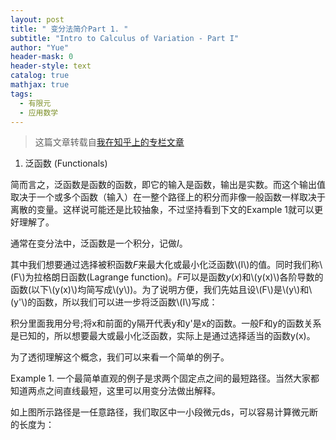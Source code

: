 ```yaml
---
layout: post
title: " 变分法简介Part 1. "
subtitle: "Intro to Calculus of Variation - Part I"
author: "Yue"
header-mask: 0
header-style: text
catalog: true
mathjax: true
tags:
  - 有限元
  - 应用数学
---
```


> 这篇文章转载自[我在知乎上的专栏文章](https://zhuanlan.zhihu.com/p/20718489)

1. 泛函数 (Functionals)

简而言之，泛函数是函数的函数，即它的输入是函数，输出是实数。而这个输出值取决于一个或多个函数（输入）在一整个路径上的积分而非像一般函数一样取决于离散的变量。这样说可能还是比较抽象，不过坚持看到下文的Example 1就可以更好理解了。

通常在变分法中，泛函数是一个积分，记做$I$。


其中我们想要通过选择被积函数$F$来最大化或最小化泛函数\\(I\\)的值。同时我们称\\(F\\)为拉格朗日函数(Lagrange function)。$F$可以是函数$y(x)$和\\(y(x)\\)各阶导数的函数(以下\\(y(x)\\)均简写成\\(y\\))。为了说明方便，我们先姑且设\\(F\\)是\\(y\\)和\\(y'\\)的函数，所以我们可以进一步将泛函数\\(I\\)写成：


积分里面我用分号;将x和前面的y隔开代表y和y'是x的函数。一般F和y的函数关系是已知的，所以想要最大或最小化泛函数，实际上是通过选择适当的函数y(x)。

为了透彻理解这个概念，我们可以来看一个简单的例子。

Example 1.
一个最简单直观的例子是求两个固定点之间的最短路径。当然大家都知道两点之间直线最短，这里可以用变分法做出解释。


如上图所示路径是一任意路径，我们取区中一小段微元ds，可以容易计算微元断的长度为：
